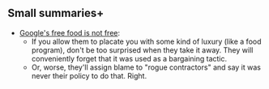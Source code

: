 ## Small summaries+

- [Google's free food is not free](../README.md#career-advice):
    - If you allow them to placate you with some kind of luxury (like a food program), don't be too surprised when they take it away. They will conveniently forget that it was used as a bargaining tactic.
    - Or, worse, they'll assign blame to "rogue contractors" and say it was never their policy to do that. Right. 